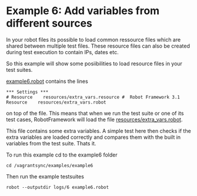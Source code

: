 # Example 6: Add variables from different sources

In your robot files its possible to load common ressource
files which are shared between multiple test files.
These resource files can also be created during test
execution to contain IPs, dates etc.

So this example will show some posiibilities to load
resource files in your test suites.

[example6.robot](example6.robot) contains  the lines

```
*** Settings ***
# Resource    resources/extra_vars.resource #  Robot Framework 3.1
Resource    resources/extra_vars.robot
```

on top of the file.
This means that when we run the test suite or one of its test cases, RobotFramework
will load the file [resources/extra_vars.robot](resources/extra_vars.robot).

This file contains some extra variables. 
A simple test here then checks if the extra variables are loaded correctly and
compares them with the built in variables from the test suite.
Thats it.

To run this example cd to the example6 folder 
```
cd /vagrantsync/examples/example6
```

Then run the example testsuites
```
robot --outputdir logs/6 example6.robot
```